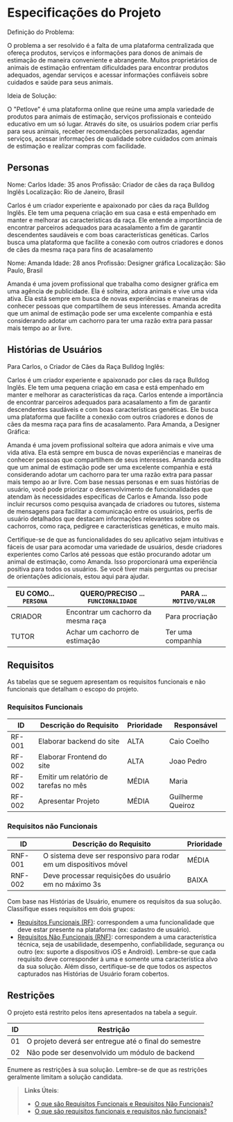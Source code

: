 # Especificações do Projeto

Definição do Problema:

O problema a ser resolvido é a falta de uma plataforma centralizada que ofereça produtos, serviços e informações para donos de animais de estimação de maneira conveniente e abrangente. Muitos proprietários de animais de estimação enfrentam dificuldades para encontrar produtos adequados, agendar serviços e acessar informações confiáveis sobre cuidados e saúde para seus animais.

Ideia de Solução:

O "Petlove" é uma plataforma online que reúne uma ampla variedade de produtos para animais de estimação, serviços profissionais e conteúdo educativo em um só lugar. Através do site, os usuários podem criar perfis para seus animais, receber recomendações personalizadas, agendar serviços, acessar informações de qualidade sobre cuidados com animais de estimação e realizar compras com facilidade.

## Personas

Nome: Carlos
Idade: 35 anos
Profissão: Criador de cães da raça Bulldog Inglês
Localização: Rio de Janeiro, Brasil

Carlos é um criador experiente e apaixonado por cães da raça Bulldog Inglês. Ele tem uma pequena criação em sua casa e está empenhado em manter e melhorar as características da raça. Ele entende a importância de encontrar parceiros adequados para acasalamento a fim de garantir descendentes saudáveis e com boas características genéticas. Carlos busca uma plataforma que facilite a conexão com outros criadores e donos de cães da mesma raça para fins de acasalamento

Nome: Amanda
Idade: 28 anos
Profissão: Designer gráfica
Localização: São Paulo, Brasil

Amanda é uma jovem profissional que trabalha como designer gráfica em uma agência de publicidade. Ela é solteira, adora animais e vive uma vida ativa. Ela está sempre em busca de novas experiências e maneiras de conhecer pessoas que compartilhem de seus interesses. Amanda acredita que um animal de estimação pode ser uma excelente companhia e está considerando adotar um cachorro para ter uma razão extra para passar mais tempo ao ar livre.


## Histórias de Usuários

Para Carlos, o Criador de Cães da Raça Bulldog Inglês:

Carlos é um criador experiente e apaixonado por cães da raça Bulldog Inglês.
Ele tem uma pequena criação em casa e está empenhado em manter e melhorar as características da raça.
Carlos entende a importância de encontrar parceiros adequados para acasalamento a fim de garantir descendentes saudáveis e com boas características genéticas.
Ele busca uma plataforma que facilite a conexão com outros criadores e donos de cães da mesma raça para fins de acasalamento.
Para Amanda, a Designer Gráfica:

Amanda é uma jovem profissional solteira que adora animais e vive uma vida ativa.
Ela está sempre em busca de novas experiências e maneiras de conhecer pessoas que compartilhem de seus interesses.
Amanda acredita que um animal de estimação pode ser uma excelente companhia e está considerando adotar um cachorro para ter uma razão extra para passar mais tempo ao ar livre.
Com base nessas personas e em suas histórias de usuário, você pode priorizar o desenvolvimento de funcionalidades que atendam às necessidades específicas de Carlos e Amanda. Isso pode incluir recursos como pesquisa avançada de criadores ou tutores, sistema de mensagens para facilitar a comunicação entre os usuários, perfis de usuário detalhados que destacam informações relevantes sobre os cachorros, como raça, pedigree e características genéticas, e muito mais.

Certifique-se de que as funcionalidades do seu aplicativo sejam intuitivas e fáceis de usar para acomodar uma variedade de usuários, desde criadores experientes como Carlos até pessoas que estão procurando adotar um animal de estimação, como Amanda. Isso proporcionará uma experiência positiva para todos os usuários. Se você tiver mais perguntas ou precisar de orientações adicionais, estou aqui para ajudar.

|EU COMO... `PERSONA`| QUERO/PRECISO ... `FUNCIONALIDADE` |PARA ... `MOTIVO/VALOR`                 |
|--------------------|------------------------------------|----------------------------------------|
|CRIADOR             |Encontrar um cachorro da mesma raça | Para procriação
|TUTOR               |Achar um cachorro de estimação      | Ter uma companhia  
             




## Requisitos

As tabelas que se seguem apresentam os requisitos funcionais e não funcionais que detalham o escopo do projeto.

### Requisitos Funcionais

|ID    | Descrição do Requisito  | Prioridade | Responsável |
|------|-----------------------------------------|----| ----|
|RF-001| Elaborar backend do site  | ALTA |Caio Coelho  |
|RF-002| Elaborar Frontend do site   | ALTA |Joao Pedro|
|RF-002| Emitir um relatório de tarefas no mês  | MÉDIA |Maria|
|RF-002| Apresentar Projeto| MÉDIA |Guilherme Queiroz|



### Requisitos não Funcionais

|ID     | Descrição do Requisito  |Prioridade |
|-------|-------------------------|----|
|RNF-001| O sistema deve ser responsivo para rodar em um dispositivos móvel | MÉDIA | 
|RNF-002| Deve processar requisições do usuário em no máximo 3s |  BAIXA | 

Com base nas Histórias de Usuário, enumere os requisitos da sua solução. Classifique esses requisitos em dois grupos:

- [Requisitos Funcionais
 (RF)](https://pt.wikipedia.org/wiki/Requisito_funcional):
 correspondem a uma funcionalidade que deve estar presente na
  plataforma (ex: cadastro de usuário).
- [Requisitos Não Funcionais
  (RNF)](https://pt.wikipedia.org/wiki/Requisito_n%C3%A3o_funcional):
  correspondem a uma característica técnica, seja de usabilidade,
  desempenho, confiabilidade, segurança ou outro (ex: suporte a
  dispositivos iOS e Android).
Lembre-se que cada requisito deve corresponder à uma e somente uma
característica alvo da sua solução. Além disso, certifique-se de que
todos os aspectos capturados nas Histórias de Usuário foram cobertos.

## Restrições

O projeto está restrito pelos itens apresentados na tabela a seguir.

|ID| Restrição                                             |
|--|-------------------------------------------------------|
|01| O projeto deverá ser entregue até o final do semestre |
|02| Não pode ser desenvolvido um módulo de backend        |


Enumere as restrições à sua solução. Lembre-se de que as restrições geralmente limitam a solução candidata.

> **Links Úteis**:
> - [O que são Requisitos Funcionais e Requisitos Não Funcionais?](https://codificar.com.br/requisitos-funcionais-nao-funcionais/)
> - [O que são requisitos funcionais e requisitos não funcionais?](https://analisederequisitos.com.br/requisitos-funcionais-e-requisitos-nao-funcionais-o-que-sao/)
